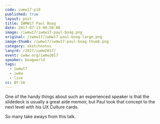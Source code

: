 ```yaml
---
code: iwmw17-p10
published: true
layout: post
title: IWMW17 Paul Boag
date: 2017-07-13 09:50:00
image: /iwmw17/iwmw17-paul-boag.png
original: /iwmw17/iwmw17-paul-boag-large.png
image-thumb: /iwmw17/iwmw17-paul-boag-thumb.png
category: sketchnotes
lanyrd: /2017/iwmw2017/
event: iwmw.org/iwmw2017
speaker: boagworld
tags:
  - iwmw17
  - iwmw
  - live
cc: BY-SA
---
```


One of the handy things about such an experienced speaker is that the slidedeck is usually a great aide memoir, but Paul took that concept to the next level with his UX Culture cards.

So many take aways from this talk. 
